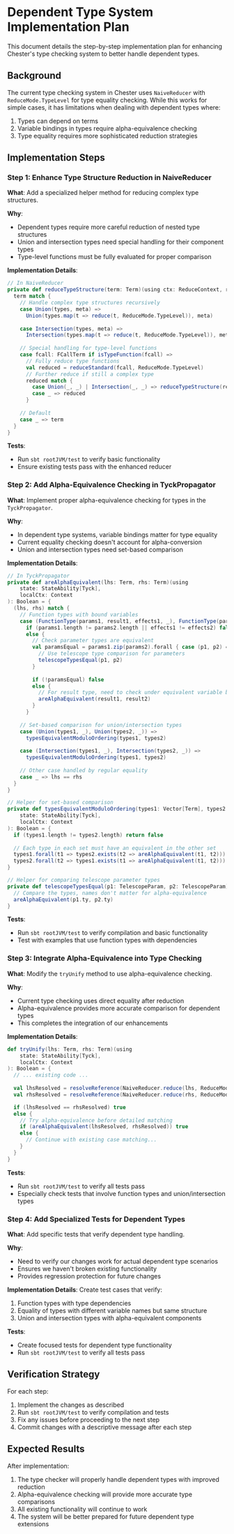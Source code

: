 # Dependent Type System Implementation Plan

This document details the step-by-step implementation plan for enhancing Chester's type checking system to better handle dependent types.

## Background

The current type checking system in Chester uses `NaiveReducer` with `ReduceMode.TypeLevel` for type equality checking. While this works for simple cases, it has limitations when dealing with dependent types where:

1. Types can depend on terms
2. Variable bindings in types require alpha-equivalence checking
3. Type equality requires more sophisticated reduction strategies

## Implementation Steps

### Step 1: Enhance Type Structure Reduction in NaiveReducer

**What**: Add a specialized helper method for reducing complex type structures.

**Why**: 
- Dependent types require more careful reduction of nested type structures
- Union and intersection types need special handling for their component types
- Type-level functions must be fully evaluated for proper comparison

**Implementation Details**:
```scala
// In NaiveReducer
private def reduceTypeStructure(term: Term)(using ctx: ReduceContext, r: Reducer): Term = {
  term match {
    // Handle complex type structures recursively
    case Union(types, meta) =>
      Union(types.map(t => reduce(t, ReduceMode.TypeLevel)), meta)
      
    case Intersection(types, meta) =>
      Intersection(types.map(t => reduce(t, ReduceMode.TypeLevel)), meta)
    
    // Special handling for type-level functions
    case fcall: FCallTerm if isTypeFunction(fcall) =>
      // Fully reduce type functions
      val reduced = reduceStandard(fcall, ReduceMode.TypeLevel)
      // Further reduce if still a complex type
      reduced match {
        case Union(_, _) | Intersection(_, _) => reduceTypeStructure(reduced)
        case _ => reduced
      }
      
    // Default
    case _ => term
  }
}
```

**Tests**:
- Run `sbt rootJVM/test` to verify basic functionality
- Ensure existing tests pass with the enhanced reducer

### Step 2: Add Alpha-Equivalence Checking in TyckPropagator

**What**: Implement proper alpha-equivalence checking for types in the `TyckPropagator`.

**Why**:
- In dependent type systems, variable bindings matter for type equality
- Current equality checking doesn't account for alpha-conversion
- Union and intersection types need set-based comparison

**Implementation Details**:
```scala
// In TyckPropagator
private def areAlphaEquivalent(lhs: Term, rhs: Term)(using
    state: StateAbility[Tyck],
    localCtx: Context
): Boolean = {
  (lhs, rhs) match {
    // Function types with bound variables
    case (FunctionType(params1, result1, effects1, _), FunctionType(params2, result2, effects2, _)) =>
      if (params1.length != params2.length || effects1 != effects2) false
      else {
        // Check parameter types are equivalent
        val paramsEqual = params1.zip(params2).forall { case (p1, p2) =>
          // Use telescope type comparison for parameters
          telescopeTypesEqual(p1, p2)
        }
        
        if (!paramsEqual) false
        else {
          // For result type, need to check under equivalent variable bindings
          areAlphaEquivalent(result1, result2)
        }
      }
      
    // Set-based comparison for union/intersection types
    case (Union(types1, _), Union(types2, _)) =>
      typesEquivalentModuloOrdering(types1, types2)
      
    case (Intersection(types1, _), Intersection(types2, _)) =>
      typesEquivalentModuloOrdering(types1, types2)
      
    // Other case handled by regular equality
    case _ => lhs == rhs
  }
}

// Helper for set-based comparison
private def typesEquivalentModuloOrdering(types1: Vector[Term], types2: Vector[Term])(using
    state: StateAbility[Tyck],
    localCtx: Context
): Boolean = {
  if (types1.length != types2.length) return false
  
  // Each type in each set must have an equivalent in the other set
  types1.forall(t1 => types2.exists(t2 => areAlphaEquivalent(t1, t2))) &&
  types2.forall(t2 => types1.exists(t1 => areAlphaEquivalent(t1, t2)))
}

// Helper for comparing telescope parameter types
private def telescopeTypesEqual(p1: TelescopeParam, p2: TelescopeParam): Boolean = {
  // Compare the types, names don't matter for alpha-equivalence
  areAlphaEquivalent(p1.ty, p2.ty)
}
```

**Tests**:
- Run `sbt rootJVM/test` to verify compilation and basic functionality
- Test with examples that use function types with dependencies

### Step 3: Integrate Alpha-Equivalence into Type Checking

**What**: Modify the `tryUnify` method to use alpha-equivalence checking.

**Why**:
- Current type checking uses direct equality after reduction
- Alpha-equivalence provides more accurate comparison for dependent types
- This completes the integration of our enhancements

**Implementation Details**:
```scala
def tryUnify(lhs: Term, rhs: Term)(using
    state: StateAbility[Tyck],
    localCtx: Context
): Boolean = {
  // ... existing code ...
  
  val lhsResolved = resolveReference(NaiveReducer.reduce(lhs, ReduceMode.TypeLevel))
  val rhsResolved = resolveReference(NaiveReducer.reduce(rhs, ReduceMode.TypeLevel))

  if (lhsResolved == rhsResolved) true
  else {
    // Try alpha-equivalence before detailed matching
    if (areAlphaEquivalent(lhsResolved, rhsResolved)) true
    else {
      // Continue with existing case matching...
    }
  }
}
```

**Tests**:
- Run `sbt rootJVM/test` to verify all tests pass
- Especially check tests that involve function types and union/intersection types

### Step 4: Add Specialized Tests for Dependent Types

**What**: Add specific tests that verify dependent type handling.

**Why**:
- Need to verify our changes work for actual dependent type scenarios
- Ensures we haven't broken existing functionality
- Provides regression protection for future changes

**Implementation Details**:
Create test cases that verify:
1. Function types with type dependencies
2. Equality of types with different variable names but same structure
3. Union and intersection types with alpha-equivalent components

**Tests**:
- Create focused tests for dependent type functionality
- Run `sbt rootJVM/test` to verify all tests pass

## Verification Strategy

For each step:
1. Implement the changes as described
2. Run `sbt rootJVM/test` to verify compilation and tests
3. Fix any issues before proceeding to the next step
4. Commit changes with a descriptive message after each step

## Expected Results

After implementation:
1. The type checker will properly handle dependent types with improved reduction
2. Alpha-equivalence checking will provide more accurate type comparisons
3. All existing functionality will continue to work
4. The system will be better prepared for future dependent type extensions 
